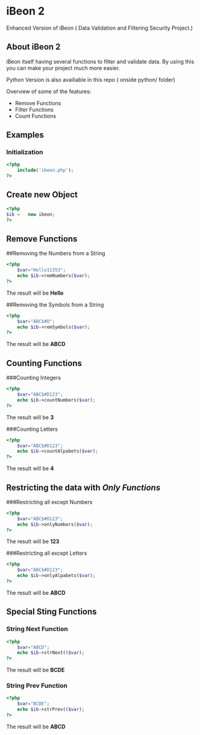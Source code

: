 iBeon 2
=====
Enhanced Version of iBeon ( Data Validation and Filtering Security Project.)

## About iBeon 2

iBeon itself having several functions to filter and validate data. By using this you can make your project much more easier.

Python Version is also availiable in this repo ( onside python/ folder)

Overview of some of the features:

* Remove Functions
* Filter Functions
* Count Functions

## Examples

### Initialization
```php
<?php
    include('ibeon.php');
?>
```

## Create new Object

```php
<?php
$ib =   new ibeon;
?>
```
## Remove Functions

##Removing the Numbers from a String

```php
<?php
    $var="Hello11353";
    echo $ib->remNumbers($var);
?>
```
The result will be **Hello**

##Removing the Symbols from a String

```php
<?php
    $var="ABC$#D";
    echo $ib->remSymbols($var);
?>
```
The result will be **ABCD**

## Counting Functions

###Counting Integers

```php
<?php
    $var="ABC$#D123";
    echo $ib->countNumbers($var);
?>
```
The result will be **3**

###Counting Letters

```php
<?php
    $var="ABC$#D123";
    echo $ib->countAlpabets($var);
?>
```
The result will be **4**

## Restricting the data with *Only Functions*

###Restricting all except Numbers

```php
<?php
    $var="ABC$#D123";
    echo $ib->onlyNumbers($var);
?>
```
The result will be **123**

###Restricting all except Letters

```php
<?php
    $var="ABC$#D123";
    echo $ib->onlyAlpabets($var);
?>
```
The result will be **ABCD**

## Special Sting Functions

### String Next Function

```php
<?php
    $var="ABCD";
    echo $ib->strNext(($var);
?>
```
The result will be **BCDE**

### String Prev Function

```php
<?php
    $var="BCDE";
    echo $ib->strPrev(($var);
?>
```
The result will be **ABCD**
